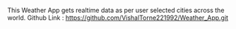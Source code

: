 This Weather App gets realtime data as per user selected cities across the world. 
Github Link : https://github.com/VishalTorne221992/Weather_App.git
